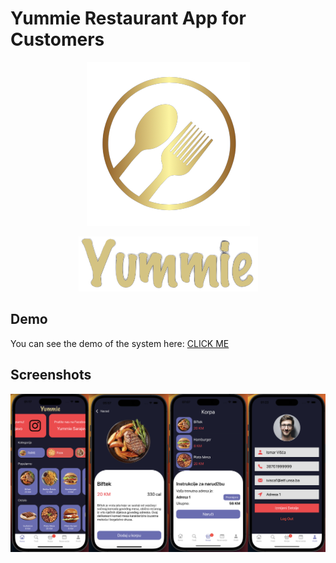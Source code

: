 # Yummie Restaurant App for Customers

<div align="center">
  
![Logo](https://github.com/ivisca1/RestoranAppIsmarVisca/blob/main/logo/yummieLogo.png?raw=true)

</div>

<div align="center">
  
![LogoText](https://github.com/ivisca1/RestoranAppIsmarVisca/blob/main/logo/yummieLogoText.png?raw=true)

</div>

## Demo

You can see the demo of the system here: <a href="https://drive.google.com/file/d/1I4VQb2-WuFFx5FWEtPh5CPTJ_wRBaJV4/view?usp=drive_link">CLICK ME</a>

## Screenshots

![Screenshots](https://github.com/ivisca1/RestoranAppIsmarVisca/blob/main/screenshots/customerAppScreenshots.jpg?raw=true)
